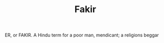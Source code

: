 ---
title: Fakir
letter: F
permalink: "/definitions/bld-fakir-2.html"
body: ER, or FAKIR. A Hindu term for a poor man, mendicant; a religions beggar
published_at: '2018-07-07'
source: Black's Law Dictionary 2nd Ed (1910)
layout: post
---